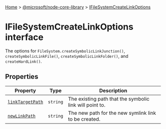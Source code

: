 [Home](./index) &gt; [@microsoft/node-core-library](./node-core-library.md) &gt; [IFileSystemCreateLinkOptions](./node-core-library.ifilesystemcreatelinkoptions.md)

# IFileSystemCreateLinkOptions interface

The options for `FileSystem.createSymbolicLinkJunction()`<!-- -->, `createSymbolicLinkFile()`<!-- -->, `createSymbolicLinkFolder()`<!-- -->, and `createHardLink()`<!-- -->.

## Properties

|  Property | Type | Description |
|  --- | --- | --- |
|  [`linkTargetPath`](./node-core-library.ifilesystemcreatelinkoptions.linktargetpath.md) | `string` | The existing path that the symbolic link will point to. |
|  [`newLinkPath`](./node-core-library.ifilesystemcreatelinkoptions.newlinkpath.md) | `string` | The new path for the new symlink link to be created. |


